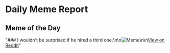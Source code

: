 # Daily Meme Report

## Meme of the Day
"### I wouldn't be surprised if he hired a third one.\n\n![Meme](https://i.redd.it/rw46s6b5vcid1.png)\n\n[View on Reddit](https://redd.it/1eqyiuw)"
